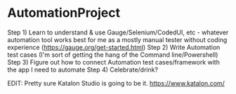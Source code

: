 # AutomationProject

Step 1) Learn to understand & use Gauge/Selenium/CodedUI, etc -  whatever automation tool works best for me as a mostly manual tester without coding experience (https://gauge.org/get-started.html)
Step 2) Write Automation test cases (I'm sort of getting the hang of the Command line/Powershell)
Step 3) Figure out how to connect Automation test cases/framework with the app I need to automate 
Step 4) Celebrate/drink?

EDIT: Pretty sure Katalon Studio is going to be it. https://www.katalon.com/ 
